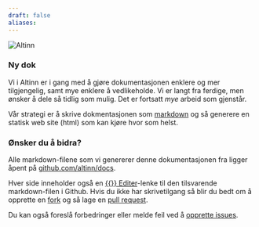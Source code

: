 ```yaml
---
draft: false
aliases:
---
```


![Altinn](/docs/img/a-logo-blue.svg)

### Ny dok

Vi i Altinn er i gang med å gjøre dokumentasjonen enklere og mer tilgjengelig, samt mye enklere å vedlikeholde. Vi er langt fra ferdige, men ønsker å dele så tidlig som mulig.
Det er fortsatt *mye* arbeid som gjenstår.

Vår strategi er å skrive dokmentasjonen som [markdown](https://en.wikipedia.org/wiki/Markdown) og så generere en statisk web site (html) som kan kjøre hvor som helst.  


### Ønsker du å bidra?

Alle markdown-filene som vi genererer denne dokumentasjonen fra ligger åpent på [github.com/altinn/docs](https://github.com/altinn/docs).

Hver side inneholder også en [{{<icon fa-code-fork>}} Editer](https://github.com/altinn/docs/edit/master/index.md)-lenke til den tilsvarende markdown-filen i Github.
Hvis du ikke har skrivetilgang så blir du bedt om å opprette en [fork](https://help.github.com/articles/fork-a-repo/) og så lage en [pull request](https://github.com/altinn/docs/pulls).

Du kan også foreslå forbedringer eller melde feil ved å [opprette issues](https://github.com/altinn/docs/issues).
